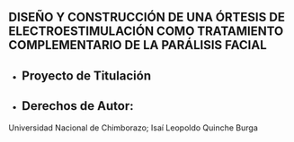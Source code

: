 ## DISEÑO Y CONSTRUCCIÓN DE UNA ÓRTESIS DE ELECTROESTIMULACIÓN COMO TRATAMIENTO COMPLEMENTARIO DE LA PARÁLISIS FACIAL
+ ##  Proyecto de Titulación
+ ##  Derechos de Autor: 
 Universidad Nacional de Chimborazo; 
 Isaí Leopoldo Quinche Burga
